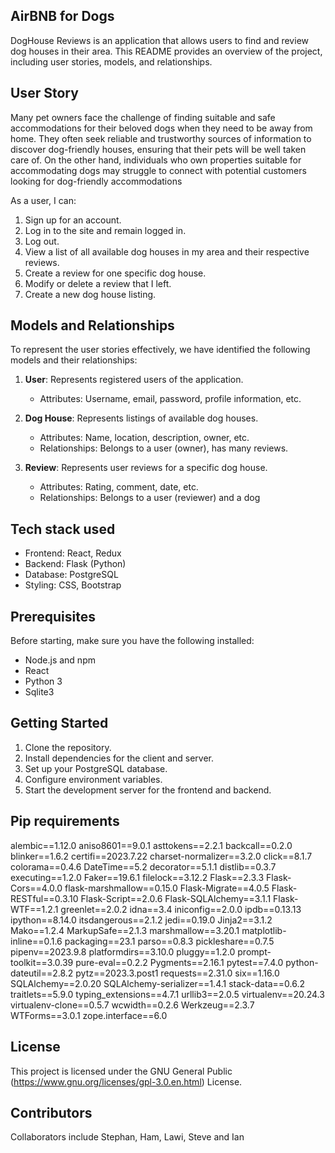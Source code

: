 ## AirBNB for Dogs
DogHouse Reviews is an application that allows users to find and review dog houses in their area. This README provides an overview of the project, including user stories, models, and relationships.

## User Story
Many pet owners face the challenge of finding suitable and safe accommodations for their beloved dogs when they need to be away from home. They often seek reliable and trustworthy sources of information to discover dog-friendly houses, ensuring that their pets will be well taken care of. On the other hand, individuals who own properties suitable for accommodating dogs may struggle to connect with potential customers looking for dog-friendly accommodations

As a user, I can:

1. Sign up for an account.
2. Log in to the site and remain logged in.
3. Log out.
4. View a list of all available dog houses in my area and their respective reviews.
5. Create a review for one specific dog house.
6. Modify or delete a review that I left.
7. Create a new dog house listing.


## Models and Relationships

To represent the user stories effectively, we have identified the following models and their relationships:

1. **User**: Represents registered users of the application.
   - Attributes: Username, email, password, profile information, etc.

2. **Dog House**: Represents listings of available dog houses.
   - Attributes: Name, location, description, owner, etc.
   - Relationships: Belongs to a user (owner), has many reviews.

3. **Review**: Represents user reviews for a specific dog house.
   - Attributes: Rating, comment, date, etc.
   - Relationships: Belongs to a user (reviewer) and a dog

## Tech stack used
- Frontend: React, Redux
- Backend: Flask (Python)
- Database: PostgreSQL
- Styling: CSS, Bootstrap

## Prerequisites

Before starting, make sure you have the following installed:

- Node.js and npm
- React
- Python 3
- Sqlite3

## Getting Started

1. Clone the repository.
2. Install dependencies for the client and server.
3. Set up your PostgreSQL database.
4. Configure environment variables.
5. Start the development server for the frontend and backend.

## Pip requirements

alembic==1.12.0
aniso8601==9.0.1
asttokens==2.2.1
backcall==0.2.0
blinker==1.6.2
certifi==2023.7.22
charset-normalizer==3.2.0
click==8.1.7
colorama==0.4.6
DateTime==5.2
decorator==5.1.1
distlib==0.3.7
executing==1.2.0
Faker==19.6.1
filelock==3.12.2
Flask==2.3.3
Flask-Cors==4.0.0
flask-marshmallow==0.15.0
Flask-Migrate==4.0.5
Flask-RESTful==0.3.10
Flask-Script==2.0.6
Flask-SQLAlchemy==3.1.1
Flask-WTF==1.2.1
greenlet==2.0.2
idna==3.4
iniconfig==2.0.0
ipdb==0.13.13
ipython==8.14.0
itsdangerous==2.1.2
jedi==0.19.0
Jinja2==3.1.2
Mako==1.2.4
MarkupSafe==2.1.3
marshmallow==3.20.1
matplotlib-inline==0.1.6
packaging==23.1
parso==0.8.3
pickleshare==0.7.5
pipenv==2023.9.8
platformdirs==3.10.0
pluggy==1.2.0
prompt-toolkit==3.0.39
pure-eval==0.2.2
Pygments==2.16.1
pytest==7.4.0
python-dateutil==2.8.2
pytz==2023.3.post1
requests==2.31.0
six==1.16.0
SQLAlchemy==2.0.20
SQLAlchemy-serializer==1.4.1
stack-data==0.6.2
traitlets==5.9.0
typing_extensions==4.7.1
urllib3==2.0.5
virtualenv==20.24.3
virtualenv-clone==0.5.7
wcwidth==0.2.6
Werkzeug==2.3.7
WTForms==3.0.1
zope.interface==6.0

## License 
This project is licensed under the GNU General Public (https://www.gnu.org/licenses/gpl-3.0.en.html) License.

## Contributors
Collaborators include Stephan, Ham, Lawi, Steve and Ian